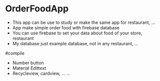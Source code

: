 # OrderFoodApp
- This app can be use to study or make the same app for restaurant, ...
- App make simple order food with firebase database
- You can use firebase to set your data about food of your store, restaurant
- My database just example database, not in any restaurant, ...

#compile
 - Number button
 - Material Edittext
 - Recycleview, cardview, ...
...
